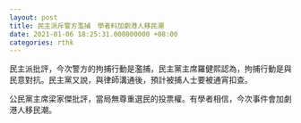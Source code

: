 ```yaml
---
layout: post
title: 民主派斥警方濫捕　學者料加劇港人移民潮
date: 2021-01-06 18:25:31.000000000 +08:00
categories: rthk
---
```


民主派批評，今次警方的拘捕行動是濫捕，民主黨主席羅健熙認為，拘捕行動是與民意對抗。民主黨又說，與律師溝通後，預計被捕人士要被通宵扣查。

公民黨主席梁家傑批評，當局無尊重選民的投票權。有學者相信，今次事件會加劇港人移民潮。
